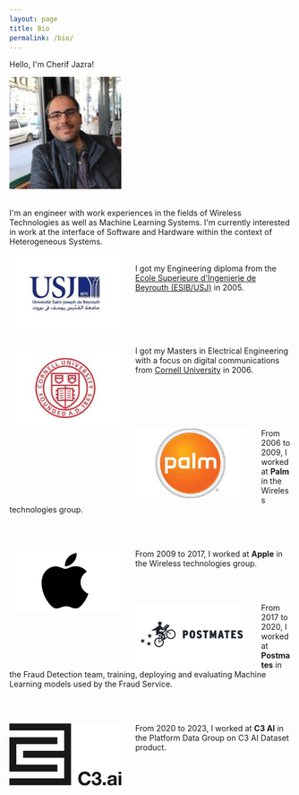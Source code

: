 ```yaml
---
layout: page
title: Bio 
permalink: /bio/
---
```


Hello, I'm Cherif Jazra! 

<img style="display: block; width: 200px;  margin: 0 25px 0 0" src="/assets/img/cherif.jpeg"/>
<br/><br/>
I'm an engineer with work experiences in the fields of Wireless Technologies as well as Machine Learning Systems. I'm currently interested in work at the interface of Software and Hardware within the context of Heterogeneous Systems. 
<br/><br/>

<img style="display: block; float: left; width: 200px;  margin: 0 25px 0 0" src="/assets/img/logos/usj-logo.jpg"/>

I got my Engineering diploma from the [Ecole Superieure d'Ingenierie de Beyrouth (ESIB/USJ)](https://www.usj.edu.lb/esib/) in 2005.

<br/><br/>
<br/><br/>

<img style="display: block; float: left; width: 200px;  margin: 0 25px 0 0" src="/assets/img/logos/cornell-logo.jpg"/>

I got my Masters in Electrical Engineering with a focus on digital communications from [Cornell University](https://www.ece.cornell.edu/ece) in 2006.

<br/><br/>
<br/><br/>

<img style="display: block; float: left; width: 200px;  margin: 0 25px 0 0" src="/assets/img/logos/palm-logo.jpg"/>

From 2006 to 2009, I worked at **Palm** in the Wireless technologies group.

<br/><br/>

<img style="display: block; float: left; width: 200px;  margin: 0 25px 0 0" src="/assets/img/logos/apple-logo.jpg"/> 

From 2009 to 2017, I worked at **Apple** in the Wireless technologies group.

<br/><br/>

<img style="display: block; float: left; width: 200px; margin: 0 25px 0 0" src="/assets/img/logos/postmates-logo.jpg"/>

From 2017 to 2020, I worked at **Postmates** in the Fraud Detection team, training, deploying and evaluating Machine Learning models used by the Fraud Service.

<br/><br/>

<img style="display: block; float: left; width: 200px; margin: 0 25px 0 0" src="/assets/img/logos/c3ai-logo.jpg"/>

From 2020 to 2023, I worked at **C3 AI** in the Platform Data Group on C3 AI Dataset product.
